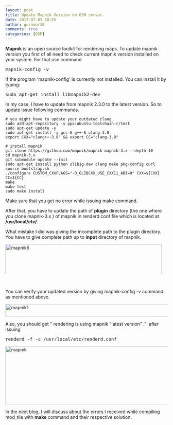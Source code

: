 ```yaml
---
layout: post
title: Update Mapnik Version on OSM server.
date: 2017-07-03 10:55
author: gurnoor30
comments: true
categories: [OSM]
---
```

<b>Mapnik</b> is an open source toolkit for rendering maps. To update mapnik version you first of all need to check current mapnik version installed on your system. For that use command
<pre>mapnik-config -v</pre>
If the program 'mapnik-config' is currently not installed. You can install it by typing:
<pre>sudo apt-get install libmapnik2-dev</pre>
In my case, I have to update from mapnik 2.3.0 to the latest version. So to update issue following commands.
<pre><code># you might have to update your outdated clang
sudo add-apt-repository -y ppa:ubuntu-toolchain-r/test
sudo apt-get update -y
sudo apt-get install -y gcc-6 g++-6 clang-3.8
export CXX="clang++-3.8" &amp;&amp; export CC="clang-3.8"

# install mapnik
git clone https://github.com/mapnik/mapnik mapnik-3.x --depth 10
cd mapnik-3.x
git submodule update --init
sudo apt-get install python zlib1g-dev clang make pkg-config curl
source bootstrap.sh
./configure CUSTOM_CXXFLAGS="-D_GLIBCXX_USE_CXX11_ABI=0" CXX=${CXX} CC=${CC}
make
make test
sudo make install</code></pre>
Make sure that you get no error while issuing make command.

After that, you have to update the path of <strong>plugin</strong> directory (the one where you clone mapnik-3.x ) of mapnik in renderd.conf file which is located at <strong>/usr/local/etc/.</strong>

What mistake I did was giving the incomplete path to the plugin directory. You have to give complete path up to <strong>input</strong> directory of mapnik.

<img class="alignnone wp-image-585 size-full" src="https://www.singhgurnoor.com/wp-content/uploads/2017/07/mapnik5.png" alt="mapnik5" width="485" height="93" />

&nbsp;

You can verify your updated version by giving mapnik-config -v command as mentioned above.

<img class="alignnone wp-image-578 size-full" src="https://www.singhgurnoor.com/wp-content/uploads/2017/07/mapnik1.png" alt="mapnik1" width="597" height="39" />

Also, you should get " rendering is using mapnik "latest version" ."  after issuing
<pre>renderd -f -c /usr/local/etc/renderd.conf</pre>
<img class="alignnone wp-image-577 size-full" src="https://www.singhgurnoor.com/wp-content/uploads/2017/07/mapnik.png" alt="mapnik" width="982" height="181" />

In the next blog, I will discuss about the errors I received while compiling mod_tile with <strong>make</strong> command and their respective solution.
